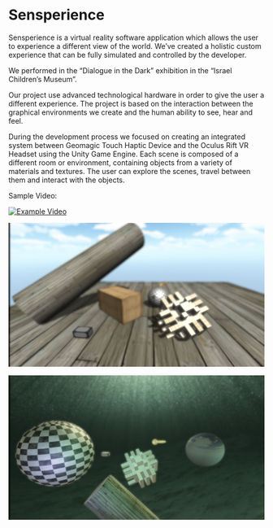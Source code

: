 # Sensperience
Sensperience is a virtual reality software application which allows the user to experience a different view of the world.
We’ve created a holistic custom experience that can be fully simulated and controlled by the developer.

We performed in the “Dialogue in the Dark” exhibition in the “Israel Children’s Museum”.

Our project use advanced technological hardware in order to give the user a different experience.
The project is based on the interaction between the graphical environments we create and the human ability to see, hear and feel.

During the development process we focused on creating an integrated system between Geomagic Touch Haptic Device and the Oculus Rift VR Headset using the Unity Game Engine.
Each scene is composed of a different room or environment, containing objects from a variety of materials and textures.
The user can explore the scenes, travel between them and interact with the objects.


Sample Video:


[![Example Video](http://img.youtube.com/vi/-6p5USKDlfE/0.jpg)](http://www.youtube.com/watch?v=-6p5USKDlfE)



![scene4](https://github.com/TalBarami/Senseperience/blob/master/resources/scene4.png "Scene 4: Upside-Down")


![scene5](https://github.com/TalBarami/Senseperience/blob/master/resources/scene5.png "Scene 5: Under The Sea")
